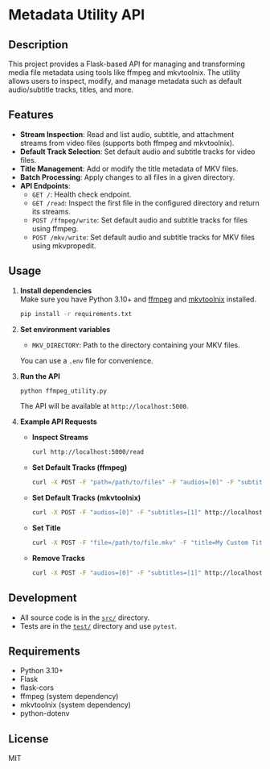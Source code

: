# Metadata Utility API

## Description

This project provides a Flask-based API for managing and transforming media file metadata using tools like ffmpeg and mkvtoolnix. The utility allows users to inspect, modify, and manage metadata such as default audio/subtitle tracks, titles, and more.

## Features

- **Stream Inspection**: Read and list audio, subtitle, and attachment streams from video files (supports both ffmpeg and mkvtoolnix).
- **Default Track Selection**: Set default audio and subtitle tracks for video files.
- **Title Management**: Add or modify the title metadata of MKV files.
- **Batch Processing**: Apply changes to all files in a given directory.
- **API Endpoints**:
  - `GET /`: Health check endpoint.
  - `GET /read`: Inspect the first file in the configured directory and return its streams.
  - `POST /ffmpeg/write`: Set default audio and subtitle tracks for files using ffmpeg.
  - `POST /mkv/write`: Set default audio and subtitle tracks for MKV files using mkvpropedit.

## Usage

1. **Install dependencies**  
   Make sure you have Python 3.10+ and [ffmpeg](https://ffmpeg.org/) and [mkvtoolnix](https://mkvtoolnix.download/) installed.

   ```sh
   pip install -r requirements.txt
   ```

2. **Set environment variables**

   - `MKV_DIRECTORY`: Path to the directory containing your MKV files.

   You can use a `.env` file for convenience.

3. **Run the API**

   ```sh
   python ffmpeg_utility.py
   ```

   The API will be available at `http://localhost:5000`.

4. **Example API Requests**

   - **Inspect Streams**

     ```sh
     curl http://localhost:5000/read
     ```

   - **Set Default Tracks (ffmpeg)**

     ```sh
     curl -X POST -F "path=/path/to/files" -F "audios=[0]" -F "subtitles=[1]" http://localhost:5000/ffmpeg/write
     ```

   - **Set Default Tracks (mkvtoolnix)**

     ```sh
     curl -X POST -F "audios=[0]" -F "subtitles=[1]" http://localhost:5000/mkv/default-tracks
     ```

   - **Set Title**

     ```sh
     curl -X POST -F "file=/path/to/file.mkv" -F "title=My Custom Title" http://localhost:5000/mkv/set-title
     ```

   - **Remove Tracks**

     ```sh
     curl -X POST -F "audios=[0]" -F "subtitles=[1]" http://localhost:5000/mkv/write
     ```

## Development

- All source code is in the [`src/`](src/) directory.
- Tests are in the [`test/`](test/) directory and use `pytest`.

## Requirements

- Python 3.10+
- Flask
- flask-cors
- ffmpeg (system dependency)
- mkvtoolnix (system dependency)
- python-dotenv

## License

MIT
